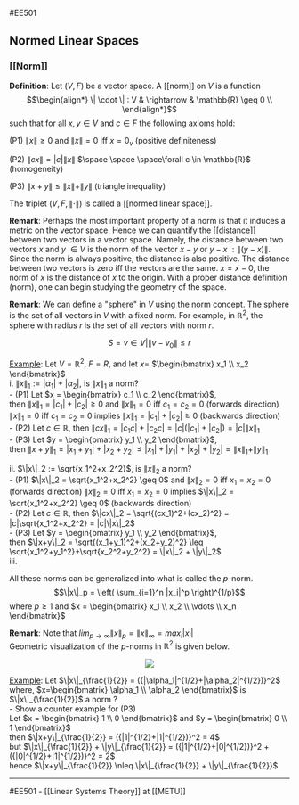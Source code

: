 #EE501
## Normed Linear Spaces ##

### [[Norm]] ###
**Definition**: Let $(V,F)$ be a vector space. A [[norm]] on $V$ is a function   
$$\begin{align*}
\| \cdot \| : V & \rightarrow & \mathbb{R} \geq 0 \\
\end{align*}$$
such that for all $x,y \in V$ and $c \in F$ the following axioms hold:

(P1) $\|x\| \geq 0$ and $\|x\| = 0$ iff $x=0_v$ (positive definiteness)

(P2) $\|cx\| = |c| \|x\|$  $\space \space \space\forall c \in \mathbb{R}$ (homogeneity)

(P3) $\|x+y\| \leq \|x\| + \|y\|$ (triangle inequality)

The triplet $(V,F,\| \cdot \|)$ is called a [[normed linear space]].


**Remark**: Perhaps the most important property of a norm is that it induces a metric on the vector space. Hence we can quantify the [[distance]] between two vectors in a vector space. Namely, the distance between two vectors $x$ and $y$ $\in V$ is the norm of the vector $x-y$ or $y-x$ $: \|(y-x)\|$. Since the norm is always positive, the distance is also positive. The distance between two vectors is zero iff the vectors are the same. $x=x-0$, the norm of $x$ is the distance of $x$ to the origin. With a proper distance definition (norm), one can begin studying the geometry of the space.

**Remark**: We can define a "sphere" in $V$ using the norm concept. The sphere is the set of all vectors in $V$ with a fixed norm. For example, in $\mathbb{R}^2$, the sphere with radius $r$ is the set of all vectors with norm $r$.

$$ S = {v \in V | \|v-v_0\| \leq r}$$


<ins>Example</ins>: Let $V = \mathbb{R}^2$, $F = R$, and let $x =$ $\begin{bmatrix} x_1 \\ x_2 \end{bmatrix}$  
i. $\|x\|_1 := |\alpha_1|+|\alpha_2|$,  is $\|x\|_1$ a norm?  
    - (P1) Let $x = \begin{bmatrix} c_1 \\ c_2 \end{bmatrix}$,  
        then $\|x\|_1 = |c_1|+|c_2| \geq 0$ and $\|x\|_1 = 0$ iff $c_1 = c_2 = 0$ (forwards direction)  
        $\|x\|_1 = 0$ iff $c_1 = c_2 = 0$ implies $\|x\|_1 = |c_1|+|c_2| \geq 0$ (backwards direction)   
    - (P2) Let $c \in \mathbb{R}$, then $\|cx\|_1 = |c_1c|+|c_2c| = |c|(|c_1|+|c_2|) = |c|\|x\|_1$  
    - (P3) Let $y = \begin{bmatrix} y_1 \\ y_2 \end{bmatrix}$,  
        then $\|x+y\|_1 = |x_1+y_1|+|x_2+y_2| \leq |x_1|+|y_1|+|x_2|+|y_2| = \|x\|_1 + \|y\|_1$  
         
ii. $\|x\|_2 := \sqrt{x_1^2+x_2^2}$,  is $\|x\|_2$ a norm?  
    - (P1) $\|x\|_2 = \sqrt{x_1^2+x_2^2} \geq 0$ and $\|x\|_2 = 0$ iff $x_1 = x_2 = 0$ (forwards direction) 
        $\|x\|_2 = 0$ iff $x_1 = x_2 = 0$ implies $\|x\|_2 = \sqrt{x_1^2+x_2^2} \geq 0$ (backwards direction)   
    - (P2) Let $c \in \mathbb{R}$, then $\|cx\|_2 = \sqrt{(cx_1)^2+(cx_2)^2} = |c|\sqrt{x_1^2+x_2^2} = |c|\|x\|_2$  
    - (P3) Let $y = \begin{bmatrix} y_1 \\ y_2 \end{bmatrix}$,  
        then $\|x+y\|_2 = \sqrt{(x_1+y_1)^2+(x_2+y_2)^2} \leq \sqrt{x_1^2+y_1^2}+\sqrt{x_2^2+y_2^2} = \|x\|_2 + \|y\|_2$  
iii.

All these norms can be generalized into what is called the $p$-norm.  
$$\|x\|_p = \left( \sum_{i=1}^n |x_i|^p \right)^{1/p}$$
where $p \geq 1$ and $x = \begin{bmatrix} x_1 \\ x_2 \\ \vdots \\ x_n \end{bmatrix}$  

**Remark**: Note that $lim_{p \rightarrow \infty} \|x\|_p = \|x\|_{\infty} = max_i |x_i|$  
Geometric visualization of the $p$-norms in $\mathbb{R}^2$ is given below. 
 
<p align="center">
  <img rotate ="90" src="https://upload.wikimedia.org/wikipedia/commons/6/60/Vector_norms.png?20060103191713" />
</p>

<ins>Example</ins>: Let $\|x\|_{\frac{1}{2}} = ({|\alpha_1|^{1/2}+|\alpha_2|^{1/2})}^2$ where, $x=\begin{bmatrix} \alpha_1 \\ \alpha_2 \end{bmatrix}$ is $\|x\|_{\frac{1}{2}}$ a norm ?  
    - Show a counter example for (P3)  
        Let $x = \begin{bmatrix} 1 \\ 0 \end{bmatrix}$ and $y = \begin{bmatrix} 0 \\ 1 \end{bmatrix}$  
        then $\|x+y\|_{\frac{1}{2}} = ({|1|^{1/2}+|1|^{1/2})}^2 = 4$  
        but $\|x\|_{\frac{1}{2}} + \|y\|_{\frac{1}{2}} = ({|1|^{1/2}+|0|^{1/2})}^2 + ({|0|^{1/2}+|1|^{1/2})}^2 = 2$  
        hence $\|x+y\|_{\frac{1}{2}} \nleq \|x\|_{\frac{1}{2}} + \|y\|_{\frac{1}{2}}$  

-----
#EE501 - [[Linear Systems Theory]] at [[METU]]
